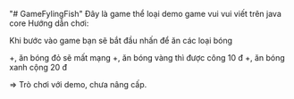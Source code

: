 "# GameFylingFish"
Đây là game thể loại demo game vui vui viết trên java core
Hướng dẫn chơi:

Khi bước vào game bạn sẽ bắt đầu nhấn để ăn các loại bóng

+, ăn bóng đỏ sẽ mất mạng
+, ăn bóng vàng thì được công 10 đ
+, ăn bóng xanh cộng 20 đ

=> Trò chơi với demo, chưa nâng cấp.


